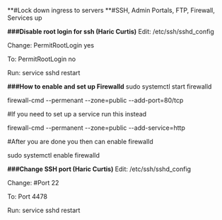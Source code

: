 **#Lock down ingress to servers
**#SSH, Admin Portals, FTP, Firewall, Services up



**###Disable root login for ssh (Haric Curtis)**
Edit: /etc/ssh/sshd_config

Change: PermitRootLogin yes

To: PermitRootLogin no

Run: service sshd restart


**###How to enable and set up Firewalld**
sudo systemctl start firewalld

firewall-cmd --permenant --zone=public --add-port=80/tcp

#If you need to set up a service run this instead

firewall-cmd --permanent --zone=public --add-service=http

#After you are done you then can enable firewalld

sudo systemctl enable firewalld


**###Change SSH port (Haric Curtis)**
Edit: /etc/ssh/sshd_config

Change: #Port 22

To: Port 4478

Run: service sshd restart
